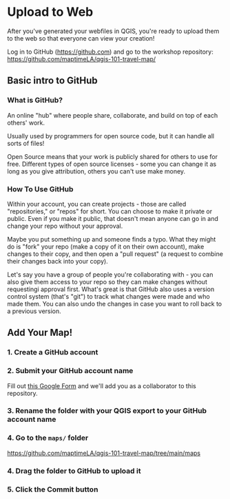 # Upload to Web

After you've generated your webfiles in QGIS, you're ready to upload them to the web so that everyone can view your creation!

Log in to GitHub (https://github.com) and go to the workshop repository: https://github.com/maptimeLA/qgis-101-travel-map/

## Basic intro to GitHub

### What is GitHub?

An online "hub" where people share, collaborate, and build on top of each others' work.

Usually used by programmers for open source code, but it can handle all sorts of files!

Open Source means that your work is publicly shared for others to use for free.  Different types of open source licenses - some you can change it as long as you give attribution, others you can't use make money.

### How To Use GitHub

Within your account, you can create projects - those are called "repositories," or "repos" for short.  You can choose to make it private or public.  Even if you make it public, that doesn't mean anyone can go in and change your repo without your approval.

Maybe you put something up and someone finds a typo.  What they might do is "fork" your repo (make a copy of it on their own account), make changes to their copy, and then open a "pull request" (a request to combine their changes back into your copy).

Let's say you have a group of people you're collaborating with - you can also give them access to your repo so they can make changes without requestingi approval first.  What's great is that GitHub also uses a version control system (that's "git") to track what changes were made and who made them.  You can also undo the changes in case you want to roll back to a previous version.

## Add Your Map!

### 1. Create a GitHub account

### 2. Submit your GitHub account name

Fill out [this Google Form](https://forms.gle/cp33PS8N1BzmTNpj9) and we'll add you as a collaborator to this repository.

### 3. Rename the folder with your QGIS export to your GitHub account name

### 4. Go to the `maps/` folder

https://github.com/maptimeLA/qgis-101-travel-map/tree/main/maps

### 4. Drag the folder to GitHub to upload it

### 5. Click the Commit button

